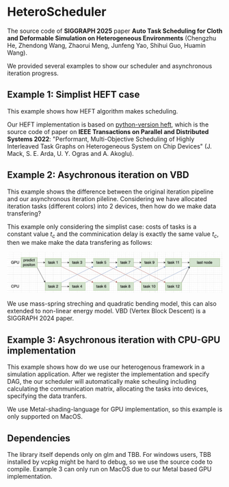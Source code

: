 # HeteroScheduler

The source code of **SIGGRAPH 2025** paper **Auto Task Scheduling for Cloth and Deformable Simulation on Heterogeneous Environments** (Chengzhu He, Zhendong Wang, Zhaorui Meng, Junfeng Yao, Shihui Guo, Huamin Wang).

We provided several examples to show our scheduler and asynchronous iteration progress.

## Example 1: Simplist HEFT case

This example shows how HEFT algorithm makes scheduling.

Our HEFT implementation is based on [python-version heft](https://github.com/mackncheesiest/heft), which is the source code of paper on **IEEE Transactions on Parallel and Distributed Systems 2022**: "Performant, Multi-Objective Scheduling of Highly Interleaved Task Graphs on Heterogeneous System on Chip Devices" (J. Mack, S. E. Arda, U. Y. Ogras and A. Akoglu).

## Example 2: Asychronous iteration on VBD

This example shows the difference between the original iteration pipeline and our asynchronous iteration pileline. Considering we have allocated iteration tasks (different colors) into 2 devices, then how do we make data transfering? 

This example only considering the simplist case: costs of tasks is a constant value $t_c$ and the comminication delay is exactly the same value $t_c$, then we make make the data transfering as follows:

![Example 2 case](example_2.png)

We use mass-spring streching and quadratic bending model, this can also extended to non-linear energy model. VBD (Vertex Block Descent) is a SIGGRAPH 2024 paper.

## Example 3: Asychronous iteration with CPU-GPU implementation

This example shows how do we use our heterogenous framework in a simulation application. After we register the implementation and specify DAG, the our scheduler will automatically make scheuling including calculating the communication matrix, allocating the tasks into devices, specifying the data tranfers.

We use Metal-shading-language for GPU implementation, so this example is only supported on MacOS.

## Dependencies

The library itself depends only on glm and TBB. For windows users, TBB installed by vcpkg might be hard to debug, so we use the source code to compile. Example 3 can only run on MacOS due to our Metal based GPU implementation.